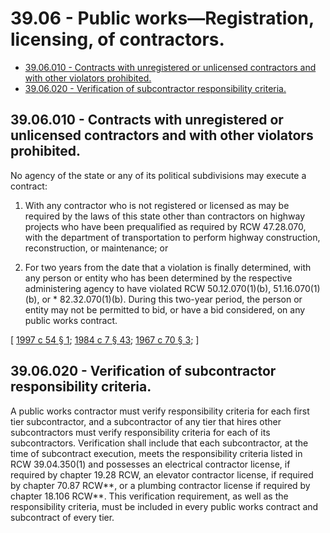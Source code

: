# 39.06 - Public works—Registration, licensing, of contractors.
* [39.06.010 - Contracts with unregistered or unlicensed contractors and with other violators prohibited.](#3906010---contracts-with-unregistered-or-unlicensed-contractors-and-with-other-violators-prohibited)
* [39.06.020 - Verification of subcontractor responsibility criteria.](#3906020---verification-of-subcontractor-responsibility-criteria)
## 39.06.010 - Contracts with unregistered or unlicensed contractors and with other violators prohibited.
No agency of the state or any of its political subdivisions may execute a contract:

1. With any contractor who is not registered or licensed as may be required by the laws of this state other than contractors on highway projects who have been prequalified as required by RCW 47.28.070, with the department of transportation to perform highway construction, reconstruction, or maintenance; or

2. For two years from the date that a violation is finally determined, with any person or entity who has been determined by the respective administering agency to have violated RCW 50.12.070(1)(b), 51.16.070(1)(b), or * 82.32.070(1)(b). During this two-year period, the person or entity may not be permitted to bid, or have a bid considered, on any public works contract.

\[ [1997 c 54 § 1](http://lawfilesext.leg.wa.gov/biennium/1997-98/Pdf/Bills/Session%20Laws/House/1514.SL.pdf?cite=1997%20c%2054%20§%201); [1984 c 7 § 43](http://leg.wa.gov/CodeReviser/documents/sessionlaw/1984c7.pdf?cite=1984%20c%207%20§%2043); [1967 c 70 § 3](http://leg.wa.gov/CodeReviser/documents/sessionlaw/1967c70.pdf?cite=1967%20c%2070%20§%203); \]

## **39.06.020 - Verification of subcontractor responsibility criteria.**
A public works contractor must verify responsibility criteria for each first tier subcontractor, and a subcontractor of any tier that hires other subcontractors must verify responsibility criteria for each of its subcontractors. Verification shall include that each subcontractor, at the time of subcontract execution, meets the responsibility criteria listed in RCW 39.04.350(1) and possesses an electrical contractor license, if required by chapter 19.28 RCW,  an elevator contractor license, if required by chapter 70.87 RCW**, or a plumbing contractor license if required by chapter 18.106 RCW**. This verification requirement, as well as the responsibility criteria, must be included in every public works contract and subcontract of every tier.

